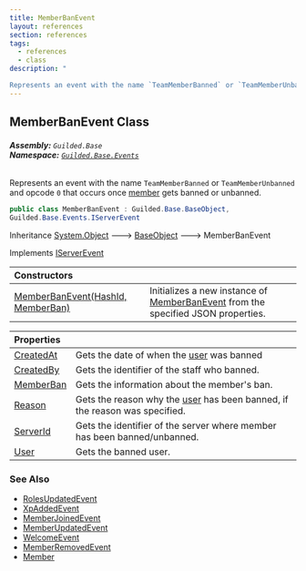 ```yaml
---
title: MemberBanEvent
layout: references
section: references
tags:
  - references
  - class
description: "

Represents an event with the name `TeamMemberBanned` or `TeamMemberUnbanned` and opcode `0` that occurs once [member](MemberBan.User.md 'Guilded.Base.Servers.MemberBan.User') gets banned or unbanned."
---
```


## MemberBanEvent Class
###### **Assembly:** `Guilded.Base`<br/>**Namespace:** [`Guilded.Base.Events`](Guilded.Base.Events.md 'Guilded.Base.Events')

Represents an event with the name `TeamMemberBanned` or `TeamMemberUnbanned` and opcode `0` that occurs once [member](MemberBan.User.md 'Guilded.Base.Servers.MemberBan.User') gets banned or unbanned.

```csharp
public class MemberBanEvent : Guilded.Base.BaseObject,
Guilded.Base.Events.IServerEvent
```

Inheritance [System.Object](https://docs.microsoft.com/en-us/dotnet/api/System.Object 'System.Object') &#129106; [BaseObject](BaseObject.md 'Guilded.Base.BaseObject') &#129106; MemberBanEvent

Implements [IServerEvent](IServerEvent.md 'Guilded.Base.Events.IServerEvent')

| Constructors | |
| :--- | :--- |
| [MemberBanEvent(HashId, MemberBan)](MemberBanEvent.MemberBanEvent(HashId,MemberBan).md 'Guilded.Base.Events.MemberBanEvent.MemberBanEvent(Guilded.Base.HashId, Guilded.Base.Servers.MemberBan)') | Initializes a new instance of [MemberBanEvent](MemberBanEvent.md 'Guilded.Base.Events.MemberBanEvent') from the specified JSON properties. |

| Properties | |
| :--- | :--- |
| [CreatedAt](MemberBanEvent.CreatedAt.md 'Guilded.Base.Events.MemberBanEvent.CreatedAt') | Gets the date of when the [user](MemberBan.User.md 'Guilded.Base.Servers.MemberBan.User') was banned |
| [CreatedBy](MemberBanEvent.CreatedBy.md 'Guilded.Base.Events.MemberBanEvent.CreatedBy') | Gets the identifier of the staff who banned. |
| [MemberBan](MemberBanEvent.MemberBan.md 'Guilded.Base.Events.MemberBanEvent.MemberBan') | Gets the information about the member's ban. |
| [Reason](MemberBanEvent.Reason.md 'Guilded.Base.Events.MemberBanEvent.Reason') | Gets the reason why the [user](MemberBan.User.md 'Guilded.Base.Servers.MemberBan.User') has been banned, if the reason was specified. |
| [ServerId](MemberBanEvent.ServerId.md 'Guilded.Base.Events.MemberBanEvent.ServerId') | Gets the identifier of the server where member has been banned/unbanned. |
| [User](MemberBanEvent.User.md 'Guilded.Base.Events.MemberBanEvent.User') | Gets the banned user. |

### See Also
- [RolesUpdatedEvent](RolesUpdatedEvent.md 'Guilded.Base.Events.RolesUpdatedEvent')
- [XpAddedEvent](XpAddedEvent.md 'Guilded.Base.Events.XpAddedEvent')
- [MemberJoinedEvent](MemberJoinedEvent.md 'Guilded.Base.Events.MemberJoinedEvent')
- [MemberUpdatedEvent](MemberUpdatedEvent.md 'Guilded.Base.Events.MemberUpdatedEvent')
- [WelcomeEvent](WelcomeEvent.md 'Guilded.Base.Events.WelcomeEvent')
- [MemberRemovedEvent](MemberRemovedEvent.md 'Guilded.Base.Events.MemberRemovedEvent')
- [Member](Member.md 'Guilded.Base.Servers.Member')